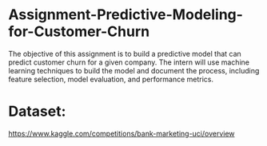 # Assignment-Predictive-Modeling-for-Customer-Churn

The objective of this assignment is to build a predictive model that can predict customer churn for a given company. The intern will use machine learning techniques to build the model and document the process, including feature selection, model evaluation, and performance metrics.

# Dataset:

https://www.kaggle.com/competitions/bank-marketing-uci/overview
